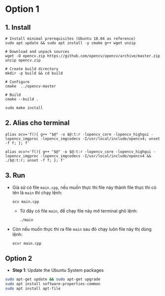# Option 1
## 1. Install
```
# Install minimal prerequisites (Ubuntu 18.04 as reference)
sudo apt update && sudo apt install -y cmake g++ wget unzip

# Download and unpack sources
wget -O opencv.zip https://github.com/opencv/opencv/archive/master.zip
unzip opencv.zip

# Create build directory
mkdir -p build && cd build

# Configure
cmake  ../opencv-master

# Build
cmake --build .

sudo make install
```

## 2. Alias cho terminal
```
alias ocv='f(){ g++ "$@" -o $@:t:r -lopencv_core -lopencv_highgui -lopencv_imgproc -lopencv_imgcodecs -I/usr/local/include/opencv4; unset -f f; }; f'

alias ocvr='f(){ g++ "$@" -o $@:t:r -lopencv_core -lopencv_highgui -lopencv_imgproc -lopencv_imgcodecs -I/usr/local/include/opencv4 && ./$@:t:r; unset -f f; }; f'
```

## 3. Run
* Giả sử có file `main.cpp`, nếu muốn thực thi file này thành file thực thi có tên là `main` thì chạy lệnh:
  ```
  ocv main.cpp
  ```
  * Từ đây có file `main`, để chạy file này mở terminal ghõ lệnh:
    ```
    ./main
    ```

* Còn nếu muốn thực thi ra file `main` sau đó chạy luôn file này thị dùng lệnh:
  ```
  ocvr main.cpp
  ```

## Option 2
* **Step 1**: Update the Ubuntu System packages
```bash
sudo apt-get update && sudo apt-get upgrade
sudo apt install software-properties-common
sudo apt install apt-file
```